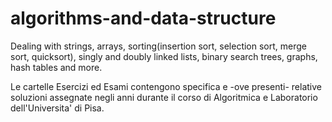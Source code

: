 # algorithms-and-data-structure
Dealing with strings, arrays, sorting(insertion sort, selection sort, merge sort, quicksort), singly and doubly linked lists, binary search trees, graphs, hash tables and more.

Le cartelle Esercizi ed Esami contengono specifica e -ove presenti- relative soluzioni assegnate negli anni durante il corso di Algoritmica e Laboratorio dell'Universita' di Pisa.
